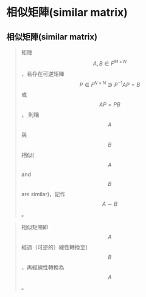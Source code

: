 # 相似矩陣\(similar matrix\)

## 相似矩陣\(similar matrix\)

> 矩陣$$A,B \in F^{M \times N}$$，若存在可逆矩陣$$P \in F^{N \times N} \ni P^{−1} AP=B$$ 或$$AP=PB$$，則稱$$A$$與$$B$$相似\($$A$$ and $$B$$ are similar\)，記作$$A \sim B$$。

> 相似矩陣即$$A$$經過（可逆的）線性轉換至〕$$B$$，再經線性轉換為$$A$$。

